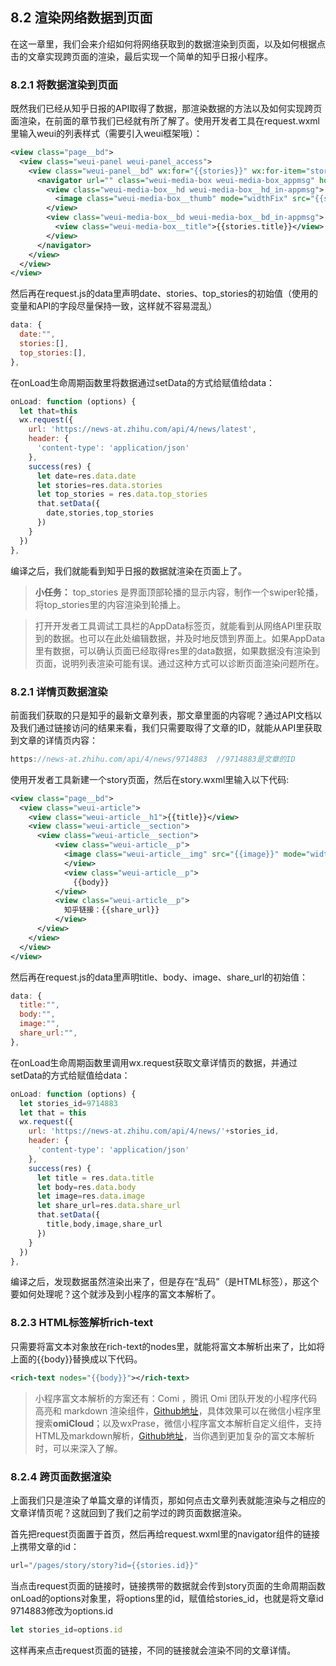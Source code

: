 ## 8.2 渲染网络数据到页面
在这一章里，我们会来介绍如何将网络获取到的数据渲染到页面，以及如何根据点击的文章实现跨页面的渲染，最后实现一个简单的知乎日报小程序。

### 8.2.1 将数据渲染到页面
既然我们已经从知乎日报的API取得了数据，那渲染数据的方法以及如何实现跨页面渲染，在前面的章节我们已经就有所了解了。使用开发者工具在request.wxml里输入weui的列表样式（需要引入weui框架哦）：
```xml
<view class="page__bd">
  <view class="weui-panel weui-panel_access">
    <view class="weui-panel__bd" wx:for="{{stories}}" wx:for-item="stories" wx:key="*item">
      <navigator url="" class="weui-media-box weui-media-box_appmsg" hover-class="weui-cell_active">
        <view class="weui-media-box__hd weui-media-box__hd_in-appmsg">
          <image class="weui-media-box__thumb" mode="widthFix" src="{{stories.images[0]}}" sytle="height:auto"></image>
        </view>
        <view class="weui-media-box__bd weui-media-box__bd_in-appmsg">
          <view class="weui-media-box__title">{{stories.title}}</view>
        </view>
      </navigator>
    </view>
  </view>
</view>
```
然后再在request.js的data里声明date、stories、top_stories的初始值（使用的变量和API的字段尽量保持一致，这样就不容易混乱）
```javascript
data: {
  date:"",
  stories:[],
  top_stories:[],
},
```
在onLoad生命周期函数里将数据通过setData的方式给赋值给data：
```javascript
onLoad: function (options) {
  let that=this
  wx.request({
    url: 'https://news-at.zhihu.com/api/4/news/latest', 
    header: {
      'content-type': 'application/json' 
    },
    success(res) {
      let date=res.data.date
      let stories=res.data.stories
      let top_stories = res.data.top_stories
      that.setData({
        date,stories,top_stories
      })
    }
  })
},
```
编译之后，我们就能看到知乎日报的数据就渲染在页面上了。

> **小任务：**  top_stories 是界面顶部轮播的显示内容，制作一个swiper轮播，将top_stories里的内容渲染到轮播上。

> 打开开发者工具调试工具栏的AppData标签页，就能看到从网络API里获取到的数据。也可以在此处编辑数据，并及时地反馈到界面上。如果AppData里有数据，可以确认页面已经取得res里的data数据，如果数据没有渲染到页面，说明列表渲染可能有误。通过这种方式可以诊断页面渲染问题所在。

### 8.2.1 详情页数据渲染
前面我们获取的只是知乎的最新文章列表，那文章里面的内容呢？通过API文档以及我们通过链接访问的结果来看，我们只需要取得了文章的ID，就能从API里获取到文章的详情页内容：
```javascript
https://news-at.zhihu.com/api/4/news/9714883  //9714883是文章的ID
```
使用开发者工具新建一个story页面，然后在story.wxml里输入以下代码:
```xml
<view class="page__bd">
  <view class="weui-article">
    <view class="weui-article__h1">{{title}}</view>
    <view class="weui-article__section">
      <view class="weui-article__section">
          <view class="weui-article__p">
            <image class="weui-article__img" src="{{image}}" mode="widthFix" style="width:100%" />
            </view>
            <view class="weui-article__p">                      
              {{body}}                
          </view>
          <view class="weui-article__p">
            知乎链接：{{share_url}}
          </view>
      </view> 
    </view>     
  </view>   
</view>
```
然后再在request.js的data里声明title、body、image、share_url的初始值：
```javascript
data: {
  title:"",
  body:"",
  image:"",
  share_url:"",
},
```
在onLoad生命周期函数里调用wx.request获取文章详情页的数据，并通过setData的方式给赋值给data：
```javascript
onLoad: function (options) {
  let stories_id=9714883
  let that = this
  wx.request({
    url: 'https://news-at.zhihu.com/api/4/news/'+stories_id,
    header: {
      'content-type': 'application/json'
    },
    success(res) {
      let title = res.data.title
      let body=res.data.body
      let image=res.data.image
      let share_url=res.data.share_url
      that.setData({
        title,body,image,share_url
      })
    }
  })
},
```
编译之后，发现数据虽然渲染出来了，但是存在“乱码”（是HTML标签），那这个要如何处理呢？这个就涉及到小程序的富文本解析了。

### 8.2.3 HTML标签解析rich-text

只需要将富文本对象放在rich-text的nodes里，就能将富文本解析出来了，比如将上面的{{body}}替换成以下代码。
```xml
<rich-text nodes="{{body}}"></rich-text>
```
> 小程序富文本解析的方案还有：Comi ，腾讯 Omi 团队开发的小程序代码高亮和 markdown 渲染组件，[Github地址](https://github.com/Tencent/omi/blob/master/tutorial/comi-principle.md#%E5%8E%9F%E7%90%86)，具体效果可以在微信小程序里搜索**omiCloud**；以及wxPrase，微信小程序富文本解析自定义组件，支持HTML及markdown解析，[Github地址](https://github.com/icindy/wxParse)，当你遇到更加复杂的富文本解析时，可以来深入了解。

### 8.2.4 跨页面数据渲染

上面我们只是渲染了单篇文章的详情页，那如何点击文章列表就能渲染与之相应的文章详情页呢？这就回到了我们之前学过的跨页面数据渲染。

首先把request页面置于首页，然后再给request.wxml里的navigator组件的链接上携带文章的id：
```javascript
url="/pages/story/story?id={{stories.id}}"
``` 
当点击request页面的链接时，链接携带的数据就会传到story页面的生命周期函数onLoad的options对象里，将options里的id，赋值给stories_id，也就是将文章id 9714883修改为options.id  
```javascript
let stories_id=options.id
```
  
这样再来点击request页面的链接，不同的链接就会渲染不同的文章详情。